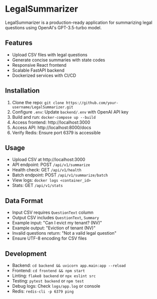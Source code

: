 # LegalSummarizer

LegalSummarizer is a production-ready application for summarizing legal questions using OpenAI's GPT-3.5-turbo model.

## Features
- Upload CSV files with legal questions
- Generate concise summaries with state codes
- Responsive React frontend
- Scalable FastAPI backend
- Dockerized services with CI/CD

## Installation
1. Clone the repo: `git clone https://github.com/your-username/LegalSummarizer.git`
2. Configure `.env`: Update `backend/.env` with OpenAI API key
3. Build and run: `docker-compose up --build`
4. Access frontend: http://localhost:3000
5. Access API: http://localhost:8000/docs
6. Verify Redis: Ensure port 6379 is accessible

## Usage
- Upload CSV at http://localhost:3000
- API endpoint: POST `/api/v1/summarize`
- Health check: GET `/api/v1/health`
- Batch endpoint: POST `/api/v1/summarize/batch`
- View logs: `docker logs <container_id>`
- Stats: GET `/api/v1/stats`

## Data Format
- Input CSV requires `QuestionText` column
- Output CSV includes `QuestionText`, `Summary`
- Example input: "Can I evict my tenant? (NV)"
- Example output: "Eviction of tenant (NV)"
- Invalid questions return: "Not a valid legal question"
- Ensure UTF-8 encoding for CSV files

## Development
- Backend: `cd backend && uvicorn app.main:app --reload`
- Frontend: `cd frontend && npm start`
- Linting: `flake8 backend` or `npx eslint src`
- Testing: `pytest backend` or `npm test`
- Debug logs: Check `logs/app.log` or console
- Redis: `redis-cli -p 6379 ping`

